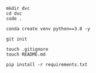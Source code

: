 ```
mkdir dvc
cd dvc
code .
```

```
conda create venv python==3.8 -y
```

```
git init
```

```
touch .gitignore
touch README.md
```

```
pip install -r requirements.txt
```